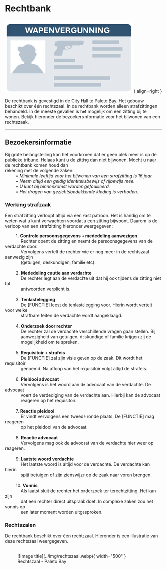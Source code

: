 # Rechtbank

![Image title](../img/wapenvergunning.webp){ align=right }

De rechtbank is gevestigd in de City Hall te Paleto Bay. 
Het gebouw beschikt over één rechtszaal.
In de rechtbank worden alleen strafzittingen behandeld.
In de meeste gevallen is het mogelijk om een zitting bij te wonen. 
Bekijk hieronder de bezoekersinformatie voor het bijwonen van een rechtszaak. 

---

## Bezoekersinformatie
Bij grote belangstelling kan het voorkomen dat er geen plek meer is op de publieke tribune. 
Helaas kunt u de zitting dan niet bijwonen. Mocht u naar de rechtbank komen houd dan  
rekening met de volgende zaken:  
&ensp; &nbsp; &nbsp; &nbsp; • _Minimale leeftijd voor het bijwonen van een strafzitting is 16 jaar._  
&ensp; &nbsp; &nbsp; &nbsp; • _Neem altijd een geldig identiteitsbewijs of rijbewijs mee._     
&ensp; &nbsp; &nbsp; &nbsp; • _U kunt bij binnenkomst worden gefouilleerd._  
&ensp; &nbsp; &nbsp; &nbsp; • _Het dragen van gezichtsbedekkende kleding is verboden._  

### Werking strafzaak
Een strafzitting verloopt altijd via een vast patroon. Het is handig om te weten wat u kunt verwachten voordat u een zitting bijwoont. 
Daarom is de verloop van een strafzitting hieronder weergegeven:

&ensp; &nbsp; &nbsp; &nbsp; 1. __Controle persoonsgegevens + mededeling aanwezigen__ <br />
&ensp; &nbsp; &nbsp; &nbsp; &nbsp; &nbsp; Rechter opent de zitting en neemt de persoonsgegevens van de verdachte door. <br> 
&ensp; &nbsp; &nbsp; &nbsp; &nbsp; &nbsp; Vervolgens vertelt de rechter wie er nog meer in de rechtszaal aanwezig zijn <br> 
&ensp; &nbsp; &nbsp; &nbsp; &nbsp; &nbsp; (getuigen, deskundigen, familie etc). <br>    
&ensp; &nbsp; &nbsp; &nbsp; 2. __Mededeling cautie aan verdachte__ <br />
&ensp; &nbsp; &nbsp; &nbsp; &nbsp; &nbsp; De rechter legt aan de verdachte uit dat hij ook tijdens de zitting niet tot <br>
&ensp; &nbsp; &nbsp; &nbsp; &nbsp; &nbsp; antwoorden verplicht is. <br>   
&ensp; &nbsp; &nbsp; &nbsp; 3. __Tenlastelegging__ <br />
&ensp; &nbsp; &nbsp; &nbsp; &nbsp; &nbsp; De [FUNCTIE] leest de tenlastelegging voor. Hierin wordt vertelt voor welke <br>
&ensp; &nbsp; &nbsp; &nbsp; &nbsp; &nbsp; strafbare feiten de verdachte wordt aangeklaagd. <br>      
&ensp; &nbsp; &nbsp; &nbsp; 4. __Onderzoek door rechter__ <br />
&ensp; &nbsp; &nbsp; &nbsp; &nbsp; &nbsp; De rechter zal de verdachte verschillende vragen gaan stellen. Bij <br>
&ensp; &nbsp; &nbsp; &nbsp; &nbsp; &nbsp; aanwezigheid van getuigen, deskundige of familie krijgen zij de <br>
&ensp; &nbsp; &nbsp; &nbsp; &nbsp; &nbsp; mogelijkheid om te spreken. <br>    
&ensp; &nbsp; &nbsp; &nbsp; 5. __Requisitoir + strafeis__ <br />
&ensp; &nbsp; &nbsp; &nbsp; &nbsp; &nbsp; De [FUNCTIE] zal zijn visie geven op de zaak. Dit wordt het requisitoir <br>
&ensp; &nbsp; &nbsp; &nbsp; &nbsp; &nbsp; genoemd. Na afloop van het requisitoir volgt altijd de strafeis. <br>  
&ensp; &nbsp; &nbsp; &nbsp; 6. __Pleidooi advocaat__ <br />
&ensp; &nbsp; &nbsp; &nbsp; &nbsp; &nbsp; Vervolgens is het woord aan de advocaat van de verdachte. De advocaat <br>
&ensp; &nbsp; &nbsp; &nbsp; &nbsp; &nbsp; voert de verdediging van de verdachte aan. Hierbij kan de advocaat <br>
&ensp; &nbsp; &nbsp; &nbsp; &nbsp; &nbsp; reageren op het requisitoir. <br>   
&ensp; &nbsp; &nbsp; &nbsp; 7. __Reactie pleidooi__ <br />
&ensp; &nbsp; &nbsp; &nbsp; &nbsp; &nbsp; Er vindt vervolgens een tweede ronde plaats. De [FUNCTIE] mag reageren <br>
&ensp; &nbsp; &nbsp; &nbsp; &nbsp; &nbsp; op het pleidooi van de advocaat. <br>  
&ensp; &nbsp; &nbsp; &nbsp; 8. __Reactie advocaat__ <br />
&ensp; &nbsp; &nbsp; &nbsp; &nbsp; &nbsp; Vervolgens mag ook de advocaat van de verdachte hier weer op reageren. <br>  
&ensp; &nbsp; &nbsp; &nbsp; 9. __Laatste woord verdachte__ <br />
&ensp; &nbsp; &nbsp; &nbsp; &nbsp; &nbsp; Het laatste woord is altijd voor de verdachte. De verdachte kan hierin <br>
&ensp; &nbsp; &nbsp; &nbsp; &nbsp; &nbsp; spijt betuigen of zijn zienswijze op de zaak naar voren brengen. <br>  
&ensp; &nbsp; &nbsp; &nbsp; 10. __Vonnis__ <br />
&ensp; &nbsp; &nbsp; &nbsp; &nbsp; &nbsp; Als laatst sluit de rechter het onderzoek ter terechtzitting. Het kan zijn <br>
&ensp; &nbsp; &nbsp; &nbsp; &nbsp; &nbsp; dat een rechter direct uitspraak doet. In complexe zaken zou het vonnis op <br>
&ensp; &nbsp; &nbsp; &nbsp; &nbsp; &nbsp; een later moment worden uitgesproken.  

### Rechtszalen

De rechtbank beschikt over één rechtszaal. 
Hieronder is een illustratie van deze rechtszaal weergegeven.
<br />
<br />

<figure markdown="span">
  ![Image title](../img/rechtszaal.webp){ width="500" }
  <figcaption>Rechtszaal - Paleto Bay</figcaption>
</figure>
